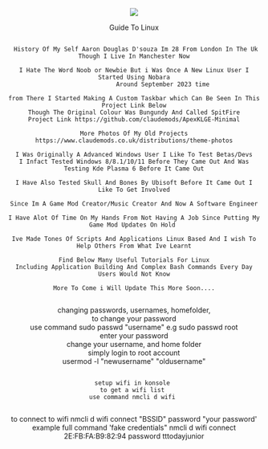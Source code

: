 <p align="center">
<img src="https://i.postimg.cc/7LwstxCz/me.webp">	



<div align="center">
Guide To Linux

  
```

 History Of My Self Aaron Douglas D'souza Im 28 From London In The Uk Though I Live In Manchester Now

I Hate The Word Noob or Newbie But i Was Once A New Linux User I Started Using Nobara
                 Around September 2023 time 

from There I Started Making A Custom Taskbar which Can Be Seen In This Project Link Below
Though The Original Colour Was Bungundy And Called SpitFire
Project Link https://github.com/claudemods/ApexKLGE-Minimal

More Photos Of My Old Projects https://www.claudemods.co.uk/distributions/theme-photos

I Was Originally A Advanced Windows User I Like To Test Betas/Devs
I Infact Tested Windows 8/8.1/10/11 Before They Came Out And Was Testing Kde Plasma 6 Before It Came Out

I Have Also Tested Skull And Bones By Ubisoft Before It Came Out I Like To Get Involved

Since Im A Game Mod Creator/Music Creator And Now A Software Engineer

I Have Alot Of Time On My Hands From Not Having A Job Since Putting My Game Mod Updates On Hold 

Ive Made Tones Of Scripts And Applications Linux Based And I wish To Help Others From What Ive Learnt

Find Below Many Useful Tutorials For Linux
Including Application Building And Complex Bash Commands Every Day Users Would Not Know

More To Come i Will Update This More Soon....
  

```


<div align="center">
changing passwords, usernames, homefolder,
<div align="center">
to change your password
  <div align="center">
use command sudo passwd "username" e.g sudo passwd root
    <div align="center">
enter your password
<div align="center">

<div align="center">
change your username, and home folder
  <div align="center">
simply login to root account
    <div align="center">
usermod -l "newusername" "oldusername"





```

setup wifi in konsole 
to get a wifi list 
use command nmcli d wifi 


```



<div align="center">
to connect to wifi
nmcli d wifi connect "BSSID" password "your password'
example full command 'fake credentials" nmcli d wifi connect 2E:FB:FA:B9:82:94 password tttodayjunior
